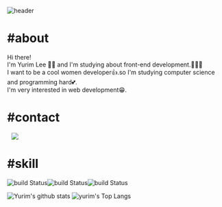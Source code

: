 

<!--
**lyl117/lyl117** is a ✨ _special_ ✨ repository because its `README.md` (this file) appears on your GitHub profile.

Here are some ideas to get you started:

- 🔭 I’m currently working on ...
- 🌱 I’m currently learning ...
- 👯 I’m looking to collaborate on ...
- 🤔 I’m looking for help with ...
- 💬 Ask me about ...
- 📫 How to reach me: ...
- 😄 Pronouns: ...
- ⚡ Fun fact: ...
-->
![header](https://capsule-render.vercel.app/api?type=waving&color=FFDF80&hight=200&section=header&text=😄Yuyu👩🏻‍💻&fontSize=70&fontColor=F7F7F9)
# #about
Hi there! <br>
I'm Yurim Lee 👩🏻 and I'm studying about front-end development.👩🏻‍💻<br>
I want to be a cool women developer👍.so I'm studying computer science and programming hard💕.<br>
I'm very interested in web development😁.<br>

# #contact
<a href="https://ylee981352@gmail.com">
    <img src="http://img.shields.io/badge/Gmail-EA4335?style=flat&logo=Gmail&logoColor=white&link=https://ylee981352@gmail.com"
        style="height : auto; margin-left : 10px; margin-right : 10px;"/>
</a>

# #skill
![build Status](https://img.shields.io/badge/-javascript-ffffff?style=flat&logo=javascript)![build Status](https://img.shields.io/badge/-html-FFAC7D?style=flat&logo=html5)![build Status](https://img.shields.io/badge/-css-7D8AFF?style=flat&logo=css3)

![Yurim's github stats](https://github-readme-stats.vercel.app/api?username=lyl117&theme=merko)    ![yurim's Top Langs](https://github-readme-stats.vercel.app/api/top-langs?username=lyl117&layout=compact&theme=dracula)
